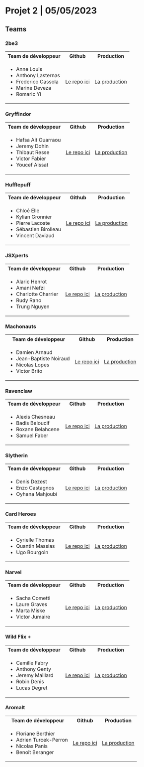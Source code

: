 # Projet 2 | 05/05/2023

## Teams

### 2be3

<table>
    <tr>
        <th>Team de développeur</th>
        <th>Github</th>
        <th>Production</th>
    </tr>
    <tr>
        <td>
            <ul>
                <li>Anne Louis</li>
                <li>Anthony Lasternas</li>
                <li>Frederico Cassola</li>
                <li>Marine Deveza</li>
                <li>Romaric Yi</li>
            </ul>
        </td>
        <td>
            <a href="https://github.com/WildCodeSchool/2023-02-JS-RemoteFR-DeVMX-P2-G2-2be3">Le repo ici</a>
        </td>
        <td>
            <a href="https://nutri-drive.vercel.app/">La production</a>
        </td>
    </tr>
</table>

### Gryffindor

<table>
    <tr>
        <th>Team de développeur</th>
        <th>Github</th>
        <th>Production</th>
    </tr>
    <tr>
        <td>
            <ul>
                <li>Hafsa Ait Ouarraou</li>
                <li>Jeremy Dohin</li>
                <li>Thibaut Resse</li>
                <li>Victor Fabier</li>
                <li>Youcef Aissat</li>
            </ul>
        </td>
        <td>
            <a href="https://github.com/WildCodeSchool/2023-02-JS-RemoteFR-JSWizards-P2-Team-Gryffindor">Le repo ici</a>
        </td>
        <td>
            <a href="https://hogwarts-magic-cards.remote-fr-2.wilders.dev/">La production</a>
        </td>
    </tr>
</table>

### Hufflepuff

<table>
    <tr>
        <th>Team de développeur</th>
        <th>Github</th>
        <th>Production</th>
    </tr>
    <tr>
        <td>
            <ul>
                <li>Chloé Elle</li>
                <li>Kylian Gronnier</li>
                <li>Pierre Lacoste</li>
                <li>Sébastien Birolleau</li>
                <li>Vincent Daviaud</li>
            </ul>
        </td>
        <td>
            <a href="https://github.com/WildCodeSchool/2023-02-JS-RemoteFR-JSWizards-P2-Team-Hufflepuff">Le repo ici</a>
        </td>
        <td>
            <a href="https://blurtest.remote-fr-2.wilders.dev/">La production</a>
        </td>
    </tr>
</table>

### JSXperts

<table>
    <tr>
        <th>Team de développeur</th>
        <th>Github</th>
        <th>Production</th>
    </tr>
    <tr>
        <td>
            <ul>
                <li>Alaric Henrot</li>
                <li>Amani Nefzi</li>
                <li>Charlotte Charrier</li>
                <li>Rudy Rano</li>
                <li>Trung Nguyen</li>
            </ul>
        </td>
        <td>
            <a href="https://github.com/WildCodeSchool/2023-02-JS-RemoteFR-DeVMX-P2-G3-JSXperts">Le repo ici</a>
        </td>
        <td>
            <a href="https://jsxperts.remote-fr-2.wilders.dev/">La production</a>
        </td>
    </tr>
</table>


### Machonauts

<table>
    <tr>
        <th>Team de développeur</th>
        <th>Github</th>
        <th>Production</th>
    </tr>
    <tr>
        <td>
            <ul>
                <li>Damien Arnaud</li>
                <li>Jean-Baptiste Noiraud</li>
                <li>Nicolas Lopes</li>
                <li>Victor Brito</li>
            </ul>
        </td>
        <td>
            <a href="https://github.com/WildCodeSchool/2023-02-JS-RemoteFR-DeVMX-P2-G1-Machonauts">Le repo ici</a>
        </td>
        <td>
            <a href="https://2023-02-js-remote-fr-de-vmx-p2-g1-machonauts.vercel.app/">La production</a>
        </td>
    </tr>
</table>

### Ravenclaw

<table>
    <tr>
        <th>Team de développeur</th>
        <th>Github</th>
        <th>Production</th>
    </tr>
    <tr>
        <td>
            <ul>
                <li>Alexis Chesneau</li>
                <li>Badis Beloucif</li>
                <li>Roxane Belahcene</li>
                <li>Samuel Faber</li>
            </ul>
        </td>
        <td>
            <a href="https://github.com/WildCodeSchool/2023-02-JS-RemoteFR-JSWizards-P2-Team-Ravenclaw">Le repo ici</a>
        </td>
        <td>
            <a href="https://allo-anime.remote-fr-2.wilders.dev/">La production</a>
        </td>
    </tr>
</table>

### Slytherin

<table>
    <tr>
        <th>Team de développeur</th>
        <th>Github</th>
        <th>Production</th>
    </tr>
    <tr>
        <td>
            <ul>
                <li>Denis Dezest</li>
                <li>Enzo Castagnos</li>
                <li>Oyhana Mahjoubi</li>
            </ul>
        </td>
        <td>
            <a href="https://github.com/WildCodeSchool/2023-02-JS-RemoteFR-JSWizards-P2-Team-Slytherin">Le repo ici</a>
        </td>
        <td>
            <a href="https://who-wiz-it.remote-fr-2.wilders.dev/">La production</a>
        </td>
    </tr>
</table>

### Card Heroes

<table>
    <tr>
        <th>Team de développeur</th>
        <th>Github</th>
        <th>Production</th>
    </tr>
    <tr>
        <td>
            <ul>
                <li>Cyrielle Thomas</li>
                <li>Quantin Massias</li>
                <li>Ugo Bourgoin</li>
            </ul>
        </td>
        <td>
            <a href="https://github.com/WildCodeSchool/2023-03-JS-Remote-Wild_Impact_Project-2_Team_A">Le repo ici</a>
        </td>
        <td>
            <a href="https://lhvl.remote-fr-3.wilders.dev/categories">La production</a>
        </td>
    </tr>
</table>

### Narvel

<table>
    <tr>
        <th>Team de développeur</th>
        <th>Github</th>
        <th>Production</th>
    </tr>
    <tr>
        <td>
            <ul>
                <li>Sacha Cometti</li>
                <li>Laure Graves</li>
                <li>Marta Miske</li>
                <li>Victor Jumaire</li>
            </ul>
        </td>
        <td>
            <a href="https://github.com/WildCodeSchool/2023-03-JS-Remote-Wild_Impact_Project-2_Team_B">Le repo ici</a>
        </td>
        <td>
            <a href="https://narvel.remote-fr-3.wilders.dev/">La production</a>
        </td>
    </tr>
</table>

### Wild Flix +

<table>
    <tr>
        <th>Team de développeur</th>
        <th>Github</th>
        <th>Production</th>
    </tr>
    <tr>
        <td>
            <ul>
                <li>Camille Fabry</li>
                <li>Anthony Genty</li>
                <li>Jeremy Maillard</li>
                <li>Robin Denis</li>
                <li>Lucas Degret</li>
            </ul>
        </td>
        <td>
            <a href="https://github.com/WildCodeSchool/2023-03-JS-Remote-Wild_Impact_Project-2_Team_C">Le repo ici</a>
        </td>
        <td>
            <a href="https://wildflix.remote-fr-3.wilders.dev/">La production</a>
        </td>
    </tr>
</table>

### Aromalt

<table>
    <tr>
        <th>Team de développeur</th>
        <th>Github</th>
        <th>Production</th>
    </tr>
    <tr>
        <td>
            <ul>
                <li>Floriane Berthier</li>
                <li>Adrien Turcek-Perron</li>
                <li>Nicolas Panis</li>
                <li>Benoît Beranger</li>
            </ul>
        </td>
        <td>
            <a href="https://github.com/WildCodeSchool/2023-03-JS-Remote-Wild_Impact_Project-2_Team_D">Le repo ici</a>
        </td>
        <td>
            <a href="https://aromalt.remote-fr-3.wilders.dev/">La production</a>
        </td>
    </tr>
</table>


